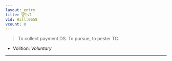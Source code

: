 ```yaml
---
layout: entry
title: སྙོག་√1
vid: Hill:0658
vcount: 0
---
```

> To collect payment DS\. To pursue, to pester TC\.

* Volition: _Voluntary_

---

